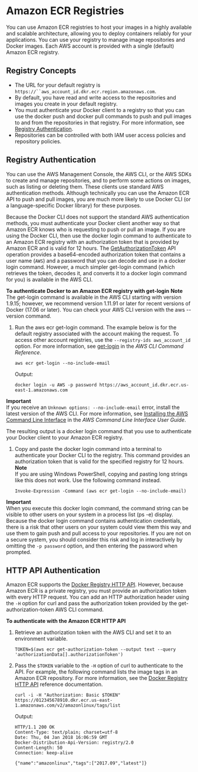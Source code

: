 # Amazon ECR Registries<a name="Registries"></a>

You can use Amazon ECR registries to host your images in a highly available and scalable architecture, allowing you to deploy containers reliably for your applications\. You can use your registry to manage image repositories and Docker images\. Each AWS account is provided with a single \(default\) Amazon ECR registry\.

## Registry Concepts<a name="registry_concepts"></a>
+ The URL for your default registry is `https://``aws_account_id.dkr.ecr.region.amazonaws.com`\.
+ By default, you have read and write access to the repositories and images you create in your default registry\.
+ You must authenticate your Docker client to a registry so that you can use the docker push and docker pull commands to push and pull images to and from the repositories in that registry\. For more information, see [Registry Authentication](#registry_auth)\.
+ Repositories can be controlled with both IAM user access policies and repository policies\.

## Registry Authentication<a name="registry_auth"></a>

You can use the AWS Management Console, the AWS CLI, or the AWS SDKs to create and manage repositories, and to perform some actions on images, such as listing or deleting them\. These clients use standard AWS authentication methods\. Although technically you can use the Amazon ECR API to push and pull images, you are much more likely to use Docker CLI \(or a language\-specific Docker library\) for these purposes\.

Because the Docker CLI does not support the standard AWS authentication methods, you must authenticate your Docker client another way so that Amazon ECR knows who is requesting to push or pull an image\. If you are using the Docker CLI, then use the docker login command to authenticate to an Amazon ECR registry with an authorization token that is provided by Amazon ECR and is valid for 12 hours\. The [GetAuthorizationToken](http://docs.aws.amazon.com/AmazonECR/latest/APIReference/API_GetAuthorizationToken.html) API operation provides a base64\-encoded authorization token that contains a user name \(`AWS`\) and a password that you can decode and use in a docker login command\. However, a much simpler get\-login command \(which retrieves the token, decodes it, and converts it to a docker login command for you\) is available in the AWS CLI\.

**To authenticate Docker to an Amazon ECR registry with get\-login**
**Note**  
The get\-login command is available in the AWS CLI starting with version 1\.9\.15; however, we recommend version 1\.11\.91 or later for recent versions of Docker \(17\.06 or later\)\. You can check your AWS CLI version with the aws \-\-version command\.

1. Run the aws ecr get\-login command\. The example below is for the default registry associated with the account making the request\. To access other account registries, use the `--registry-ids aws_account_id` option\. For more information, see [get\-login](http://docs.aws.amazon.com/cli/latest/reference/ecr/get-login.html) in the *AWS CLI Command Reference*\.

   ```
   aws ecr get-login --no-include-email
   ```

   Output:

   ```
   docker login -u AWS -p password https://aws_account_id.dkr.ecr.us-east-1.amazonaws.com
   ```
**Important**  
If you receive an `Unknown options: --no-include-email` error, install the latest version of the AWS CLI\. For more information, see [Installing the AWS Command Line Interface](http://docs.aws.amazon.com/cli/latest/userguide/installing.html) in the *AWS Command Line Interface User Guide*\.

   The resulting output is a docker login command that you use to authenticate your Docker client to your Amazon ECR registry\.

1. Copy and paste the docker login command into a terminal to authenticate your Docker CLI to the registry\. This command provides an authorization token that is valid for the specified registry for 12 hours\. 
**Note**  
If you are using Windows PowerShell, copying and pasting long strings like this does not work\. Use the following command instead\.  

   ```
   Invoke-Expression -Command (aws ecr get-login --no-include-email)
   ```
**Important**  
When you execute this docker login command, the command string can be visible to other users on your system in a process list \(ps \-e\) display\. Because the docker login command contains authentication credentials, there is a risk that other users on your system could view them this way and use them to gain push and pull access to your repositories\. If you are not on a secure system, you should consider this risk and log in interactively by omitting the `-p password` option, and then entering the password when prompted\.

## HTTP API Authentication<a name="registry_auth_http"></a>

Amazon ECR supports the [Docker Registry HTTP API](https://docs.docker.com/registry/spec/api/)\. However, because Amazon ECR is a private registry, you must provide an authorization token with every HTTP request\. You can add an HTTP authorization header using the `-H` option for curl and pass the authorization token provided by the get\-authorization\-token AWS CLI command\.

**To authenticate with the Amazon ECR HTTP API**

1. Retrieve an authorization token with the AWS CLI and set it to an environment variable\.

   ```
   TOKEN=$(aws ecr get-authorization-token --output text --query 'authorizationData[].authorizationToken')
   ```

1. Pass the `$TOKEN` variable to the `-H` option of curl to authenticate to the API\. For example, the following command lists the image tags in an Amazon ECR repository\. For more information, see the [Docker Registry HTTP API](https://docs.docker.com/registry/spec/api/) reference documentation\.

   ```
   curl -i -H "Authorization: Basic $TOKEN" https://012345678910.dkr.ecr.us-east-1.amazonaws.com/v2/amazonlinux/tags/list
   ```

   Output:

   ```
   HTTP/1.1 200 OK
   Content-Type: text/plain; charset=utf-8
   Date: Thu, 04 Jan 2018 16:06:59 GMT
   Docker-Distribution-Api-Version: registry/2.0
   Content-Length: 50
   Connection: keep-alive
   
   {"name":"amazonlinux","tags":["2017.09","latest"]}
   ```
